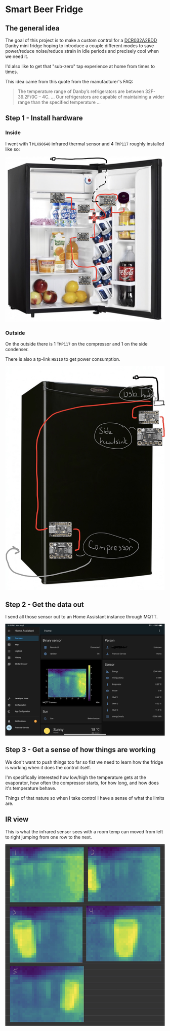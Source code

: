 # Smart Beer Fridge

## The general idea

The goal of this project is to make a custom control for a [DCR032A2BDD](https://www.danby.com/products/compact-refrigerators/dcr032a2bdd/) Danby mini fridge
hoping to introduce a couple different modes to save power/reduce noise/reduce strain in
idle periods and precisely cool when we need it.

I'd also like to get that "sub-zero" tap experience at home from times to times.

This idea came from this quote from the manufacturer's FAQ:

> The temperature range of Danby’s refrigerators are between 32F-39.2F/0C – 4C.
> ...
> Our refrigerators are capable of maintaining a wider range than the specified temperature
> ...

## Step 1 - Install hardware

### Inside

I went with 1 `MLX90640` infrared thermal sensor and 4 `TMP117` roughly installed
like so:

![Inside Sensors](assets/img/inside-sensors.jpg)

### Outside

On the outside there is 1 `TMP117` on the compressor and 1 on the side condenser.

There is also a tp-link `HS110` to get power consumption.

![Inside Sensors](assets/img/outside-sensors.jpg)

## Step 2 - Get the data out

I send all those sensor out to an Home Assistant instance through MQTT.

![Dashboard](assets/img/ha-overview.png)

## Step 3 - Get a sense of how things are working

We don't want to push things too far so fist we need to learn how the fridge is
working when it does the control itself.

I'm specifically interested how low/high the temperature gets at the evaporator,
how often the compressor starts, for how long, and how does it's temperature
behave.

Things of that nature so when I take control I have a sense of what the limits are.

## IR view

This is what the infrared sensor sees with a room temp can moved from left to
right jumping from one row to the next.

![MLX90640](assets/img/ir-view.jpg)
